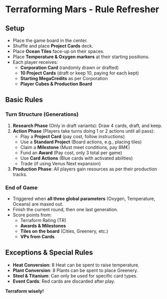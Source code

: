 # Terraforming Mars - Rule Refresher

## Setup
- Place the game board in the center.
- Shuffle and place **Project Cards** deck.
- Place **Ocean Tiles** face-up on their spaces.
- Place **Temperature & Oxygen markers** at their starting positions.
- Each player receives:
  - **Corporation Card** (randomly drawn or drafted)
  - **10 Project Cards** (draft or keep 10, paying for each kept)
  - **Starting MegaCredits** as per Corporation
  - **Player Cubes & Production Board**
  
## Basic Rules
### Turn Structure (Generations)
1. **Research Phase** (Only in draft variants): Draw 4 cards, draft, and keep.
2. **Action Phase** (Players take turns doing 1 or 2 actions until all pass):
   - Play a **Project Card** (pay cost, follow instructions)
   - Use a **Standard Project** (Board actions, e.g., placing tiles)
   - Claim a **Milestone** (Must meet conditions, pay 8M€)
   - Fund an **Award** (Pay cost, only 3 total per game)
   - Use **Card Actions** (Blue cards with activated abilities)
   - Trade (if using Venus Next expansion)
3. **Production Phase**: All players gain resources as per their production tracks.

### End of Game
- Triggered when **all three global parameters** (Oxygen, Temperature, Oceans) are maxed out.
- Finish the current round, then one last generation.
- Score points from:
  - Terraform Rating (TR)
  - **Awards & Milestones**
  - **Tiles on the board** (Cities, Greenery, etc.)
  - **VPs from Cards**

## Exceptions & Special Rules
- **Heat Conversion**: 8 Heat can be spent to raise temperature.
- **Plant Conversion**: 8 Plants can be spent to place Greenery.
- **Steel & Titanium**: Can only be used for specific card types.
- **Event Cards**: Red cards are discarded after play.
  
**Terraform wisely!**

